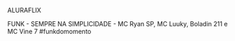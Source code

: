 ALURAFLIX


FUNK - SEMPRE NA SIMPLICIDADE - MC Ryan SP, MC Luuky, Boladin 211 e MC Vine 7
#funkdomomento
